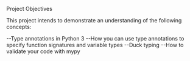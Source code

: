 Project Objectives

This project intends to demonstrate an understanding of the following concepts:

--Type annotations in Python 3
--How you can use type annotations to specify function signatures and variable types
--Duck typing
--How to validate your code with mypy
